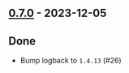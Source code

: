 ## [0.7.0](https://github.com/kevin-lee/logback-scala-interop/issues?q=is%3Aissue+is%3Aclosed+milestone%3Am7) - 2023-12-05

## Done
* Bump logback to `1.4.13` (#26)
